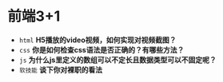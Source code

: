 # 前端3+1
- `html` **H5播放的video视频，如何实现对视频截图？**
- `css` **你是如何检查css语法是否正确的？有哪些方法？**
- `js` **为什么js里定义的数组可以不定长且数据类型可以不固定呢？**
- `软技能` **谈下你对裸职的看法**
